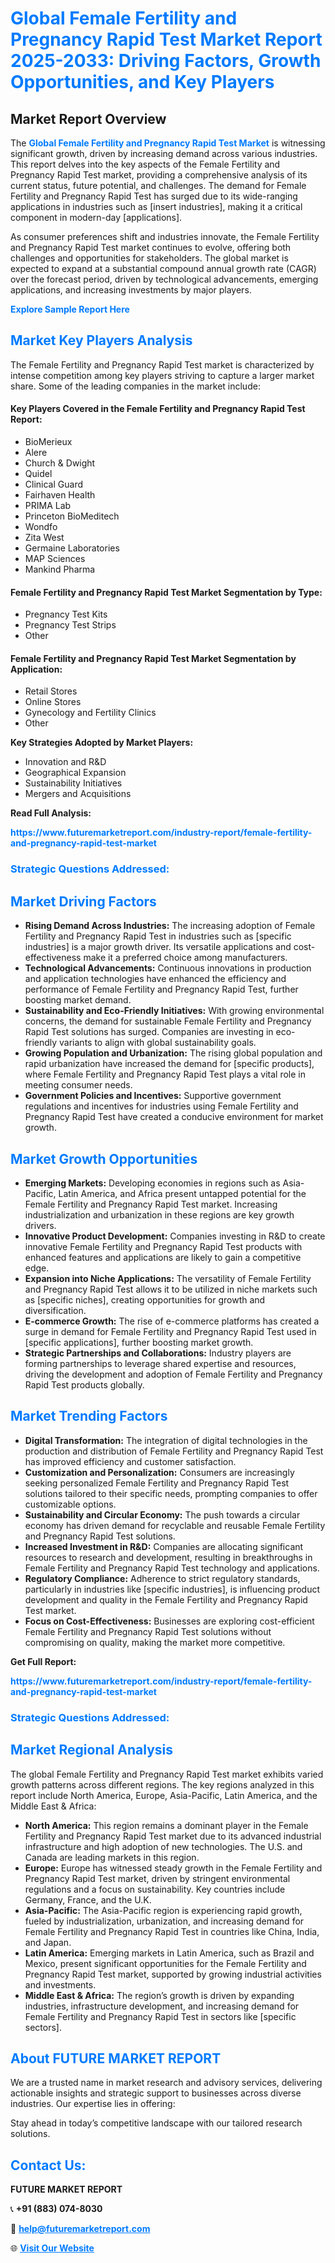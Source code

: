 <h1 style="color: #007BFF;">Global Female Fertility and Pregnancy Rapid Test Market Report 2025-2033: Driving Factors, Growth Opportunities, and Key Players</h1>

<section id="overview">
<h2>Market Report Overview</h2>
<p>The <a href="https://www.futuremarketreport.com/industry-report/female-fertility-and-pregnancy-rapid-test-market" style="color: #007BFF; text-decoration: none;"><strong>Global Female Fertility and Pregnancy Rapid Test Market</strong></a> is witnessing significant growth, driven by increasing demand across various industries. This report delves into the key aspects of the Female Fertility and Pregnancy Rapid Test market, providing a comprehensive analysis of its current status, future potential, and challenges. The demand for Female Fertility and Pregnancy Rapid Test has surged due to its wide-ranging applications in industries such as [insert industries], making it a critical component in modern-day [applications].</p>
<p>As consumer preferences shift and industries innovate, the Female Fertility and Pregnancy Rapid Test market continues to evolve, offering both challenges and opportunities for stakeholders. The global market is expected to expand at a substantial compound annual growth rate (CAGR) over the forecast period, driven by technological advancements, emerging applications, and increasing investments by major players.</p>
</section>

<section id="overview">
<p><a href="https://www.futuremarketreport.com/request-sample/reportId=51401" style="color: #007BFF; text-decoration: none;"><strong>Explore Sample Report Here</strong></a></p>
</section>

<section id="key-players">
<h2 style="color: #007BFF;">Market Key Players Analysis</h2>
<p>The Female Fertility and Pregnancy Rapid Test market is characterized by intense competition among key players striving to capture a larger market share. Some of the leading companies in the market include:</p>
<h4>Key Players Covered in the Female Fertility and Pregnancy Rapid Test Report:</h4>
<ul><li>BioMerieux</li><li>Alere</li><li>Church &amp; Dwight</li><li>Quidel</li><li>Clinical Guard</li><li>Fairhaven Health</li><li>PRIMA Lab</li><li>Princeton BioMeditech</li><li>Wondfo</li><li>Zita West</li><li>Germaine Laboratories</li><li>MAP Sciences</li><li>Mankind Pharma</li></ul>
<h4>Female Fertility and Pregnancy Rapid Test Market Segmentation by Type:</h4>
<ul><li>Pregnancy Test Kits</li><li>Pregnancy Test Strips</li><li>Other</li></ul>

<h4>Female Fertility and Pregnancy Rapid Test Market Segmentation by Application:</h4>
<ul><li>Retail Stores</li><li>Online Stores</li><li>Gynecology and Fertility Clinics</li><li>Other</li></ul>
<p><strong>Key Strategies Adopted by Market Players:</strong></p>
<ul>
<li>Innovation and R&D</li>
<li>Geographical Expansion</li>
<li>Sustainability Initiatives</li>
<li>Mergers and Acquisitions</li>
</ul>
</section>

<section>
<p><strong>Read Full Analysis: </strong></p><a href="https://www.futuremarketreport.com/industry-report/female-fertility-and-pregnancy-rapid-test-market" style="color: #007BFF; text-decoration: none;"><strong>https://www.futuremarketreport.com/industry-report/female-fertility-and-pregnancy-rapid-test-market</strong></a>
<h3 style="color: #007BFF;">Strategic Questions Addressed:</h3>
</section>

<section id="driving-factors">
<h2 style="color: #007BFF;">Market Driving Factors</h2>
<ul>
<li><strong>Rising Demand Across Industries:</strong> The increasing adoption of Female Fertility and Pregnancy Rapid Test in industries such as [specific industries] is a major growth driver. Its versatile applications and cost-effectiveness make it a preferred choice among manufacturers.</li>
<li><strong>Technological Advancements:</strong> Continuous innovations in production and application technologies have enhanced the efficiency and performance of Female Fertility and Pregnancy Rapid Test, further boosting market demand.</li>
<li><strong>Sustainability and Eco-Friendly Initiatives:</strong> With growing environmental concerns, the demand for sustainable Female Fertility and Pregnancy Rapid Test solutions has surged. Companies are investing in eco-friendly variants to align with global sustainability goals.</li>
<li><strong>Growing Population and Urbanization:</strong> The rising global population and rapid urbanization have increased the demand for [specific products], where Female Fertility and Pregnancy Rapid Test plays a vital role in meeting consumer needs.</li>
<li><strong>Government Policies and Incentives:</strong> Supportive government regulations and incentives for industries using Female Fertility and Pregnancy Rapid Test have created a conducive environment for market growth.</li>
</ul>
</section>

<section id="growth-opportunities">
<h2 style="color: #007BFF;">Market Growth Opportunities</h2>
<ul>
<li><strong>Emerging Markets:</strong> Developing economies in regions such as Asia-Pacific, Latin America, and Africa present untapped potential for the Female Fertility and Pregnancy Rapid Test market. Increasing industrialization and urbanization in these regions are key growth drivers.</li>
<li><strong>Innovative Product Development:</strong> Companies investing in R&D to create innovative Female Fertility and Pregnancy Rapid Test products with enhanced features and applications are likely to gain a competitive edge.</li>
<li><strong>Expansion into Niche Applications:</strong> The versatility of Female Fertility and Pregnancy Rapid Test allows it to be utilized in niche markets such as [specific niches], creating opportunities for growth and diversification.</li>
<li><strong>E-commerce Growth:</strong> The rise of e-commerce platforms has created a surge in demand for Female Fertility and Pregnancy Rapid Test used in [specific applications], further boosting market growth.</li>
<li><strong>Strategic Partnerships and Collaborations:</strong> Industry players are forming partnerships to leverage shared expertise and resources, driving the development and adoption of Female Fertility and Pregnancy Rapid Test products globally.</li>
</ul>
</section>

<section id="trending-factors">
<h2 style="color: #007BFF;">Market Trending Factors</h2>
<ul>
<li><strong>Digital Transformation:</strong> The integration of digital technologies in the production and distribution of Female Fertility and Pregnancy Rapid Test has improved efficiency and customer satisfaction.</li>
<li><strong>Customization and Personalization:</strong> Consumers are increasingly seeking personalized Female Fertility and Pregnancy Rapid Test solutions tailored to their specific needs, prompting companies to offer customizable options.</li>
<li><strong>Sustainability and Circular Economy:</strong> The push towards a circular economy has driven demand for recyclable and reusable Female Fertility and Pregnancy Rapid Test solutions.</li>
<li><strong>Increased Investment in R&D:</strong> Companies are allocating significant resources to research and development, resulting in breakthroughs in Female Fertility and Pregnancy Rapid Test technology and applications.</li>
<li><strong>Regulatory Compliance:</strong> Adherence to strict regulatory standards, particularly in industries like [specific industries], is influencing product development and quality in the Female Fertility and Pregnancy Rapid Test market.</li>
<li><strong>Focus on Cost-Effectiveness:</strong> Businesses are exploring cost-efficient Female Fertility and Pregnancy Rapid Test solutions without compromising on quality, making the market more competitive.</li>
</ul>
</section>

<section>
<p><strong>Get Full Report: </strong></p><a href="https://www.futuremarketreport.com/industry-report/female-fertility-and-pregnancy-rapid-test-market" style="color: #007BFF; text-decoration: none;"><strong>https://www.futuremarketreport.com/industry-report/female-fertility-and-pregnancy-rapid-test-market</strong></a>
<h3 style="color: #007BFF;">Strategic Questions Addressed:</h3>
</section>


<section id="regional-analysis">
<h2 style="color: #007BFF;">Market Regional Analysis</h2>
<p>The global Female Fertility and Pregnancy Rapid Test market exhibits varied growth patterns across different regions. The key regions analyzed in this report include North America, Europe, Asia-Pacific, Latin America, and the Middle East & Africa:</p>
<ul>
<li><strong>North America:</strong> This region remains a dominant player in the Female Fertility and Pregnancy Rapid Test market due to its advanced industrial infrastructure and high adoption of new technologies. The U.S. and Canada are leading markets in this region.</li>
<li><strong>Europe:</strong> Europe has witnessed steady growth in the Female Fertility and Pregnancy Rapid Test market, driven by stringent environmental regulations and a focus on sustainability. Key countries include Germany, France, and the U.K.</li>
<li><strong>Asia-Pacific:</strong> The Asia-Pacific region is experiencing rapid growth, fueled by industrialization, urbanization, and increasing demand for Female Fertility and Pregnancy Rapid Test in countries like China, India, and Japan.</li>
<li><strong>Latin America:</strong> Emerging markets in Latin America, such as Brazil and Mexico, present significant opportunities for the Female Fertility and Pregnancy Rapid Test market, supported by growing industrial activities and investments.</li>
<li><strong>Middle East & Africa:</strong> The region’s growth is driven by expanding industries, infrastructure development, and increasing demand for Female Fertility and Pregnancy Rapid Test in sectors like [specific sectors].</li>
</ul>
</section>

<footer>
<h2 style="color: #007BFF;">About FUTURE MARKET REPORT</h2>
<p>We are a trusted name in market research and advisory services, delivering actionable insights and strategic support to businesses across diverse industries. Our expertise lies in offering:</p>

<p>Stay ahead in today’s competitive landscape with our tailored research solutions.</p>

<h2 style="color: #007BFF;">Contact Us:</h2>
<p><strong>FUTURE MARKET REPORT</strong></p>
<p>📞 <strong>+91 (883) 074-8030</strong></p>
<p>📧 <strong><a href="mailto:help@futuremarketreport.com" style="color: #007BFF;">help@futuremarketreport.com</a></strong></p>
<p>🌐 <strong><a href="https://www.futuremarketreport.com/" style="color: #007BFF;">Visit Our Website</a></strong></p>
</footer>